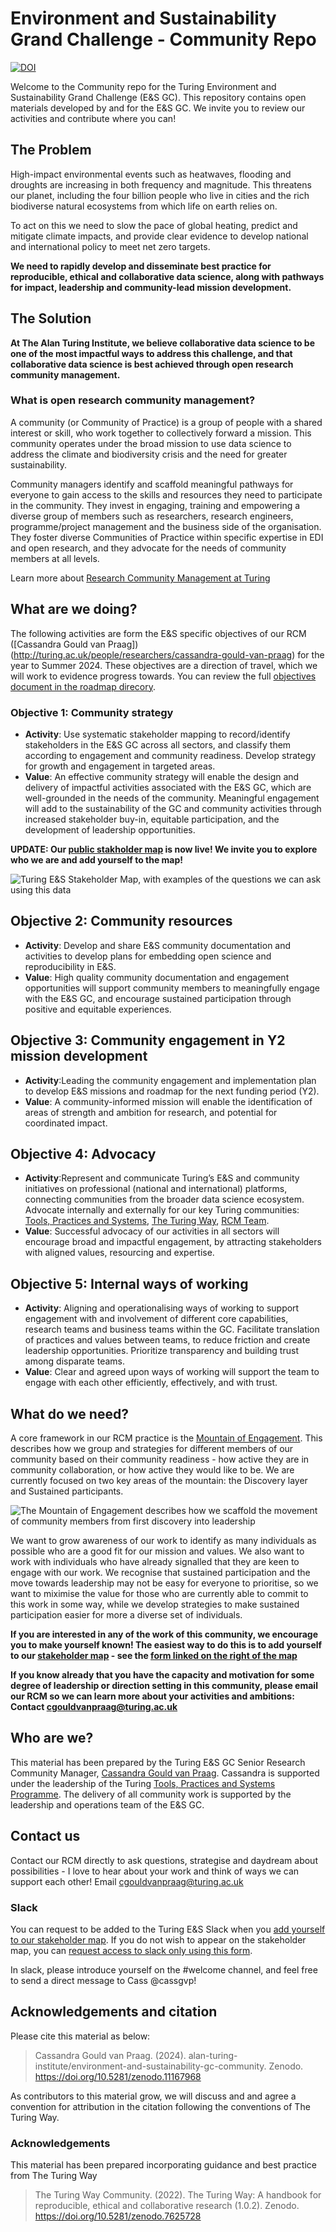 # Environment and Sustainability Grand Challenge - Community Repo

[![DOI](https://zenodo.org/badge/DOI/10.5281/zenodo.11167969.svg)](https://doi.org/10.5281/zenodo.11167969)

Welcome to the Community repo for the Turing Environment and Sustainability Grand Challenge (E&S GC). This repository contains open materials developed by and for the E&S GC. We invite you to review our activities and contribute where you can!

## The Problem 
High-impact environmental events such as heatwaves, flooding and droughts are increasing in both frequency and magnitude. This threatens our planet, including the four billion people who live in cities and the rich biodiverse natural ecosystems from which life on earth relies on. 

To act on this we need to slow the pace of global heating, predict and mitigate climate impacts, and provide clear evidence to develop national and international policy to meet net zero targets.  

**We need to rapidly develop and disseminate best practice for reproducible, ethical and collaborative data science, along with pathways for impact, leadership and community-lead mission development.**

## The Solution
**At The Alan Turing Institute, we believe collaborative data science to be one of the most impactful ways to address this challenge, and that collaborative data science is best achieved through open research community management.**

### What is open research community management?

A community (or Community of Practice) is a group of people with a shared interest or skill, who work together to collectively forward a mission. This community operates under the broad mission to use data science to address the climate and biodiversity crisis and the need for greater sustainability.

Community managers identify and scaffold meaningful pathways for everyone to gain access to the skills and resources they need to participate in the community. They invest in engaging, training and empowering a diverse group of members such as researchers, research engineers, programme/project management and the business side of the organisation. They foster diverse Communities of Practice within specific expertise in EDI and open research, and they advocate for the needs of community members at all levels. 

Learn more about [Research Community Management at Turing](https://github.com/alan-turing-institute/open-research-community-management.)

## What are we doing?
The following activities are form the E&S specific objectives of our RCM ([Cassandra Gould van Praag])(http://turing.ac.uk/people/researchers/cassandra-gould-van-praag) for the year to Summer 2024. These objectives are a direction of travel, which we will work to evidence progress towards. You can review the full [objectives document in the roadmap direcory](./roadmap/objectives-srcm.md).

### Objective 1: Community strategy
- **Activity**: Use systematic stakeholder mapping to record/identify stakeholders in the E&S GC across all sectors, and classify them according to engagement and community readiness. Develop strategy for growth and engagement in targeted areas. 
- **Value**: An effective community strategy will enable the design and delivery of impactful activities associated with the E&S GC, which are well-grounded in the needs of the community. Meaningful engagement will add to the sustainability of the GC and community activities through increased stakeholder buy-in, equitable participation, and the development of leadership opportunities. 

**UPDATE: Our [public stakholder map](https://cassgvp.kumu.io/alan-turing-institute-environment-and-sustainability) is now live! We invite you to explore who we are and add yourself to the map!**

![Turing E&S Stakeholder Map, with examples of the questions we can ask using this data](./images/kumu-public-presentation-cover.png)

## Objective 2: Community resources
- **Activity**: Develop and share E&S community documentation and activities to develop plans for embedding open science and reproducibility in E&S.
- **Value**: High quality community documentation and engagement opportunities will support community members to meaningfully engage with the E&S GC, and encourage sustained participation through positive and equitable experiences. 

## Objective 3: Community engagement in Y2 mission development
- **Activity**:Leading the community engagement and implementation plan to develop E&S missions and roadmap for the next funding period (Y2).
- **Value**: A community-informed mission will enable the identification of areas of strength and ambition for research, and potential for coordinated impact.

## Objective 4: Advocacy
- **Activity**:Represent and communicate Turing’s E&S and community initiatives on professional (national and international) platforms, connecting communities from the broader data science ecosystem. Advocate internally and externally for our key Turing communities: [Tools, Practices and Systems](https://www.turing.ac.uk/research/research-programmes/tools-practices-and-systems), [The Turing Way](http://the-turing-way.netlify.app/), [RCM Team](https://github.com/alan-turing-institute/open-research-community-management).
- **Value**: Successful advocacy of our activities in all sectors will encourage broad and impactful engagement, by attracting stakeholders with aligned values, resourcing and expertise.


## Objective 5: Internal ways of working
- **Activity**: Aligning and operationalising ways of working to support engagement with and involvement of different core capabilities, research teams and business teams within the GC. Facilitate translation of practices and values between teams, to reduce friction and create leadership opportunities. Prioritize transparency and building trust among disparate teams. 
- **Value**: Clear and agreed upon ways of working will support the team to engage with each other efficiently, effectively, and with trust.

## What do we need?
A core framework in our RCM practice is the [Mountain of Engagement](). This describes how we group and strategies for different members of our community based on their community readiness - how active they are in community collaboration, or how active they would like to be. We are currently focused on two key areas of the mountain: the Discovery layer and Sustained participants. 

![The Mountain of Engagement describes how we scaffold the movement of community members from first discovery into leadership](./images/moe-tric.png)

We want to grow awareness of our work to identify as many individuals as possible who are a good fit for our mission and values. We also want to work with individuals who have already signalled that they are keen to engage with our work. We recognise that sustained participation and the move towards leadership may not be easy for everyone to prioritise, so we want to miximise the value for those who are currently able to commit to this work in some way, while we develop strategies to make sustained participation easier for more a diverse set of individuals. 

**If you are interested in any of the work of this community, we encourage you to make yourself known! The easiest way to do this is to add yourself to our [stakeholder map](https://cassgvp.kumu.io/alan-turing-institute-environment-and-sustainability) - see the [form linked on the right of the map](https://forms.office.com/e/ws9EHtiLkV)** 

**If you know already that you have the capacity and motivation for some degree of leadership or direction setting in this community, please email our RCM so we can learn more about your activities and ambitions: Contact cgouldvanpraag@turing.ac.uk**

## Who are we?
This material has been prepared by the Turing E&S GC Senior Research Community Manager, [Cassandra Gould van Praag](http://turing.ac.uk/people/researchers/cassandra-gould-van-praag). Cassandra is supported under the leadership of the Turing [Tools, Practices and Systems Programme](https://www.turing.ac.uk/research/research-programmes/tools-practices-and-systems). The delivery of all community work is supported by the leadership and operations team of the E&S GC.

## Contact us
Contact our RCM directly to ask questions, strategise and daydream about possibilities - I love to  hear about your work and think of ways we can support each other! Email cgouldvanpraag@turing.ac.uk

### Slack
You can request to be added to the Turing E&S Slack when you [add yourself to our stakeholder map](https://forms.office.com/e/ws9EHtiLkV). If you do not wish to appear on the stakeholder map, you can [request access to slack only using this form](https://forms.office.com/e/fDnC5pR9Zc).

In slack, please introduce yourself on the #welcome channel, and feel free to send a direct message to Cass @cassgvp!

## Acknowledgements and citation
Please cite this material as below:

> Cassandra Gould van Praag. (2024). alan-turing-institute/environment-and-sustainability-gc-community. Zenodo. https://doi.org/10.5281/zenodo.11167968

As contributors to this material grow, we will discuss and and agree a convention for attribution in the citation following the conventions of The Turing Way.

### Acknowledgements
This material has been prepared incorporating guidance and best practice from The Turing Way

> The Turing Way Community. (2022). The Turing Way: A handbook for reproducible, ethical and collaborative research (1.0.2). Zenodo. https://doi.org/10.5281/zenodo.7625728

